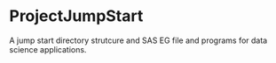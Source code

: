 # ProjectJumpStart
A jump start directory strutcure and SAS EG file and programs for data science applications.
